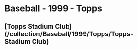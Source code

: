 # Baseball - 1999 - Topps
## [Topps Stadium Club](/collection/Baseball/1999/Topps/Topps-Stadium Club)
